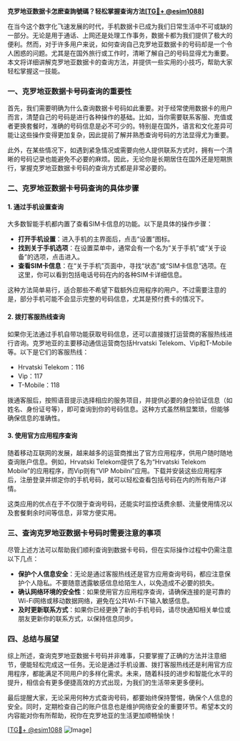 **克罗地亚数据卡怎麽查詢號碼？轻松掌握查询方法[[TG💪+ @esim1088](https://t.me/s/esim1088)]**

在当今这个数字化飞速发展的时代，手机数据卡已成为我们日常生活中不可或缺的一部分。无论是用于通话、上网还是处理工作事务，数据卡都为我们提供了极大的便利。然而，对于许多用户来说，如何查询自己克罗地亚数据卡的号码却是一个令人困惑的问题。尤其是在国外旅行或工作时，清晰了解自己的号码显得尤为重要。本文将详细讲解克罗地亚数据卡的查询方法，并提供一些实用的小技巧，帮助大家轻松掌握这一技能。

### 一、克罗地亚数据卡号码查询的重要性

首先，我们需要明确为什么查询数据卡号码如此重要。对于经常使用数据卡的用户而言，清楚自己的号码是进行各种操作的基础。比如，当你需要联系客服、充值或者更换套餐时，准确的号码信息是必不可少的。特别是在国外，语言和文化差异可能让这些操作变得更加复杂，因此提前了解并熟悉查询号码的方法显得尤为重要。

此外，在某些情况下，如遇到紧急情况或需要向他人提供联系方式时，拥有一个清晰的号码记录也能避免不必要的麻烦。因此，无论你是长期居住在国外还是短期旅行，掌握克罗地亚数据卡号码的查询方式都是非常必要的。

### 二、克罗地亚数据卡号码查询的具体步骤

#### 1. 通过手机设置查询

大多数智能手机都内置了查看SIM卡信息的功能。以下是具体的操作步骤：

- **打开手机设置**：进入手机的主界面后，点击“设置”图标。
- **找到关于手机选项**：在设置菜单中，通常会有一个名为“关于手机”或“关于设备”的选项，点击进入。
- **查看SIM卡信息**：在“关于手机”页面中，寻找“状态”或“SIM卡信息”选项。在这里，你可以看到包括电话号码在内的各种SIM卡详细信息。

这种方法简单易行，适合那些不希望下载额外应用程序的用户。不过需要注意的是，部分手机可能不会显示完整的号码信息，尤其是预付费卡的情况下。

#### 2. 拨打客服热线查询

如果你无法通过手机自带功能获取号码信息，还可以直接拨打运营商的客服热线进行咨询。克罗地亚的主要移动通信运营商包括Hrvatski Telekom、Vip和T-Mobile等。以下是它们的客服热线：

- Hrvatski Telekom：116
- Vip：117
- T-Mobile：118

拨通客服后，按照语音提示选择相应的服务项目，并提供必要的身份验证信息（如姓名、身份证号等），即可查询到你的号码信息。这种方式虽然稍显繁琐，但能够确保信息的准确性。

#### 3. 使用官方应用程序查询

随着移动互联网的发展，越来越多的运营商推出了官方应用程序，供用户随时随地查询账户信息。例如，Hrvatski Telekom提供了名为“Hrvatski Telekom Mobile”的应用程序，而Vip则有“VIP Mobilni”应用。下载并安装这些应用程序后，注册登录并绑定你的手机号码，就可以轻松查看包括号码在内的所有账户详情。

这类应用的优点在于不仅限于查询号码，还能实时监控话费余额、流量使用情况以及套餐剩余时间等信息，非常方便实用。

### 三、查询克罗地亚数据卡号码时需要注意的事项

尽管上述方法可以帮助我们顺利查询到数据卡号码，但在实际操作过程中仍需注意以下几点：

- **保护个人信息安全**：无论是通过客服热线还是官方应用查询号码，都应注意保护个人隐私。不要随意透露敏感信息给陌生人，以免造成不必要的损失。
- **确认网络环境的安全性**：如果使用官方应用程序查询，请确保连接的是可靠的Wi-Fi网络或移动数据网络，避免在公共Wi-Fi下输入敏感信息。
- **及时更新联系方式**：如果你已经更换了新的手机号码，请尽快通知相关单位或朋友更新你的联系方式，以保持信息同步。

### 四、总结与展望

综上所述，查询克罗地亚数据卡号码并非难事，只要掌握了正确的方法并注意细节，便能轻松完成这一任务。无论是通过手机设置、拨打客服热线还是利用官方应用程序，都能满足不同用户的多样化需求。未来，随着科技的进步和智能化水平的提升，相信会有更多便捷高效的方式出现，为我们的生活带来更多便利。

最后提醒大家，无论采用何种方式查询号码，都要始终保持警惕，确保个人信息的安全。同时，定期检查自己的账户信息也是维护网络安全的重要环节。希望本文的内容能对你有所帮助，祝你在克罗地亚的生活更加顺畅愉快！

[[TG💪+ @esim1088](https://t.me/s/esim1088) ![Image](https://i.postimg.cc/4NQfJmqS/Snipaste-2025-05-13-00-14-12.png)]